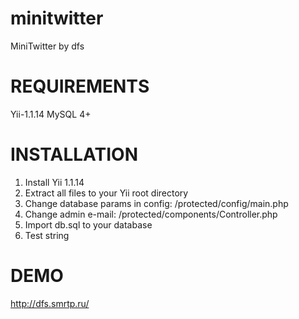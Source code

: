 minitwitter
===========

MiniTwitter by dfs



REQUIREMENTS
===========

Yii-1.1.14
MySQL 4+


INSTALLATION
===========

1. Install Yii 1.1.14
2. Extract all files to your Yii root directory
3. Change database params in config: /protected/config/main.php
4. Change admin e-mail: /protected/components/Controller.php
5. Import db.sql to your database
6. Test string


DEMO
===========

http://dfs.smrtp.ru/
